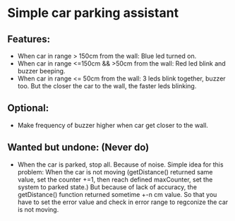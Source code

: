 # Simple car parking assistant
## Features:
- When car in range > 150cm from the wall: Blue led turned on.
- When car in range <=150cm && >50cm from the wall: Red led blink and buzzer beeping.
- When car in range <= 50cm from the wall: 3 leds blink together, buzzer too. But the closer the car to the wall, the faster leds blinking.
## Optional:
- Make frequency of buzzer higher when car get closer to the wall.
## Wanted but undone: (Never do)
- When the car is parked, stop all. Because of noise.
Simple idea for this problem: When the car is not moving (getDistance() returned same value, set the counter +=1, then reach defined maxCounter, set the system to parked state.)
But because of lack of accuracy, the getDistance() function returned sometime +-n cm value. So that you have to set the error value and check in error range to regconize the car is not moving.
